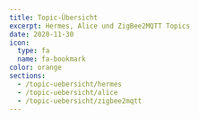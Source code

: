 ```yaml
---
title: Topic-Übersicht
excerpt: Hermes, Alice und ZigBee2MQTT Topics
date: 2020-11-30
icon:
  type: fa
  name: fa-bookmark
color: orange
sections:
  - /topic-uebersicht/hermes
  - /topic-uebersicht/alice
  - /topic-uebersicht/zigbee2mqtt
---
```

